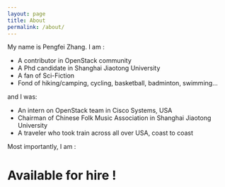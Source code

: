 ```yaml
---
layout: page
title: About
permalink: /about/
---
```


My name is Pengfei Zhang. I am :


- A contributor in OpenStack community 
- A Phd candidate in Shanghai Jiaotong University
- A fan of Sci-Fiction
- Fond of hiking/camping, cycling, basketball, badminton, swimming...

and I was:

- An intern on OpenStack team in Cisco Systems, USA
- Chairman of Chinese Folk Music Association in Shanghai Jiaotong University
- A traveler who took train across all over USA, coast to coast

Most importantly, I am :

# Available for hire !
